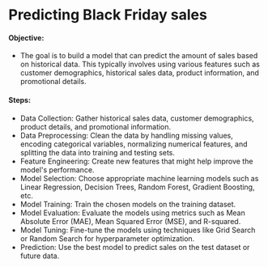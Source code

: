 # Predicting Black Friday sales
#### Objective:
- The goal is to build a model that can predict the amount of sales based on historical data.
This typically involves using various features such as customer demographics, historical sales data, product information, and promotional details.

#### Steps:
- Data Collection: Gather historical sales data, customer demographics, product details, and promotional information.
- Data Preprocessing: Clean the data by handling missing values, encoding categorical variables, normalizing numerical features, and splitting the data into training and testing sets.
- Feature Engineering: Create new features that might help improve the model's performance.
- Model Selection: Choose appropriate machine learning models such as Linear Regression, Decision Trees, Random Forest, Gradient Boosting, etc.
- Model Training: Train the chosen models on the training dataset.
- Model Evaluation: Evaluate the models using metrics such as Mean Absolute Error (MAE), Mean Squared Error (MSE), and R-squared.
- Model Tuning: Fine-tune the models using techniques like Grid Search or Random Search for hyperparameter optimization.
- Prediction: Use the best model to predict sales on the test dataset or future data.

